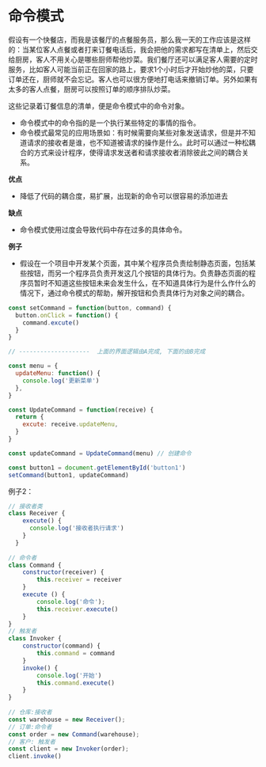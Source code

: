 # 命令模式

假设有一个快餐店，而我是该餐厅的点餐服务员，那么我一天的工作应该是这样的：当某位客人点餐或者打来订餐电话后，我会把他的需求都写在清单上，然后交给厨房，客人不用关心是哪些厨师帮他炒菜。我们餐厅还可以满足客人需要的定时服务，比如客人可能当前正在回家的路上，要求1个小时后才开始炒他的菜，只要订单还在，厨师就不会忘记。客人也可以很方便地打电话来撤销订单。另外如果有太多的客人点餐，厨房可以按照订单的顺序排队炒菜。

这些记录着订餐信息的清单，便是命令模式中的命令对象。

- 命令模式中的命令指的是一个执行某些特定的事情的指令。
- 命令模式最常见的应用场景如：有时候需要向某些对象发送请求，但是并不知道请求的接收者是谁，也不知道被请求的操作是什么。此时可以通过一种松耦合的方式来设计程序，使得请求发送者和请求接收者消除彼此之间的耦合关系。

**优点**

- 降低了代码的耦合度，易扩展，出现新的命令可以很容易的添加进去

**缺点**

- 命令模式使用过度会导致代码中存在过多的具体命令。

**例子**

- 假设在一个项目中开发某个页面，其中某个程序员负责绘制静态页面，包括某些按钮，而另一个程序员负责开发这几个按钮的具体行为。负责静态页面的程序员暂时不知道这些按钮未来会发生什么，在不知道具体行为是什么作什么的情况下，通过命令模式的帮助，解开按钮和负责具体行为对象之间的耦合。

```js
const setCommand = function(button, command) {
  button.onClick = function() {
    command.excute()
  }
}

// --------------------  上面的界面逻辑由A完成, 下面的由B完成

const menu = {
  updateMenu: function() {
    console.log('更新菜单')
  },
}

const UpdateCommand = function(receive) {
  return {
    excute: receive.updateMenu,
  }
}

const updateCommand = UpdateCommand(menu) // 创建命令

const button1 = document.getElementById('button1')
setCommand(button1, updateCommand)
```



例子2：

```js
// 接收者类
class Receiver {
    execute() {
      console.log('接收者执行请求')
    }
  }
  
// 命令者
class Command {  
    constructor(receiver) {
        this.receiver = receiver
    }
    execute () {    
        console.log('命令');
        this.receiver.execute()
    }
}
// 触发者
class Invoker {   
    constructor(command) {
        this.command = command
    }
    invoke() {   
        console.log('开始')
        this.command.execute()
    }
}
  
// 仓库:接收者
const warehouse = new Receiver();   
// 订单:命令者    
const order = new Command(warehouse);  
// 客户: 触发者
const client = new Invoker(order);      
client.invoke()
```

